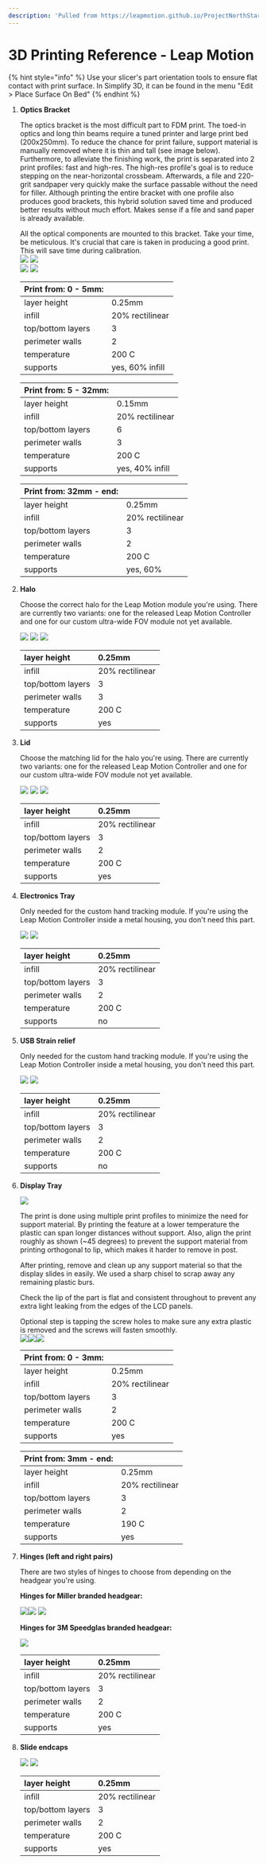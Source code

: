 ```yaml
---
description: 'Pulled from https://leapmotion.github.io/ProjectNorthStar/3dprints.html'
---
```


# 3D Printing Reference - Leap Motion

{% hint style="info" %}
Use your slicer's part orientation tools to ensure flat contact with print surface. In Simplify 3D, it can be found in the menu "Edit &gt; Place Surface On Bed"
{% endhint %}

1. **Optics Bracket**

   The optics bracket is the most difficult part to FDM print. The toed-in optics and long thin beams require a tuned printer and large print bed \(200x250mm\). To reduce the chance for print failure, support material is manually removed where it is thin and tall \(see image below\). Furthermore, to alleviate the finishing work, the print is separated into 2 print profiles: fast and high-res. The high-res profile's goal is to reduce stepping on the near-horizontal crossbeam. Afterwards, a file and 220-grit sandpaper very quickly make the surface passable without the need for filler. Although printing the entire bracket with one profile also produces good brackets, this hybrid solution saved time and produced better results without much effort. Makes sense if a file and sand paper is already available.  
  
   All the optical components are mounted to this bracket. Take your time, be meticulous. It's crucial that care is taken in producing a good print. This will save time during calibration.   
   ![](https://leapmotion.github.io/ProjectNorthStar/imgs/bedPlacement_opticsBracket.png)  ![](https://leapmotion.github.io/ProjectNorthStar/imgs/bedPlacement_OpticsSupports.png)  
   ![](https://leapmotion.github.io/ProjectNorthStar/imgs/IMG_6551.jpg) ![](https://leapmotion.github.io/ProjectNorthStar/imgs/IMG_9233.jpg)  


   | Print from: 0 - 5mm: |  |
   | :--- | :--- |
   | layer height | 0.25mm |
   | infill | 20% rectilinear |
   | top/bottom layers | 3 |
   | perimeter walls | 2 |
   | temperature | 200 C |
   | supports | yes, 60% infill |

   | Print from: 5 - 32mm: |  |
   | :--- | :--- |
   | layer height | 0.15mm |
   | infill | 20% rectilinear |
   | top/bottom layers | 6 |
   | perimeter walls | 3 |
   | temperature | 200 C |
   | supports | yes, 40% infill |

   | Print from: 32mm - end: |  |
   | :--- | :--- |
   | layer height | 0.25mm |
   | infill | 20% rectilinear |
   | top/bottom layers | 3 |
   | perimeter walls | 2 |
   | temperature | 200 C |
   | supports | yes, 60% |

2. **Halo**

   Choose the correct halo for the Leap Motion module you're using. There are currently two variants: one for the released Leap Motion Controller and one for our custom ultra-wide FOV module not yet available.  
  
   ![](https://leapmotion.github.io/ProjectNorthStar/imgs/alternateHalo.jpg) ![](https://leapmotion.github.io/ProjectNorthStar/imgs/bedPlacement_halo.png) ![](https://leapmotion.github.io/ProjectNorthStar/imgs/IMG_6514.JPG)   


   | layer height | 0.25mm |
   | :--- | :--- |
   | infill | 20% rectilinear |
   | top/bottom layers | 3 |
   | perimeter walls | 3 |
   | temperature | 200 C |
   | supports | yes |

3. **Lid**

   Choose the matching lid for the halo you're using. There are currently two variants: one for the released Leap Motion Controller and one for our custom ultra-wide FOV module not yet available.  
  
   ![](https://leapmotion.github.io/ProjectNorthStar/imgs/bedPlacement_haloLid.png) ![](https://leapmotion.github.io/ProjectNorthStar/imgs/IMG_8902.JPG) ![](https://leapmotion.github.io/ProjectNorthStar/imgs/lidAlternative.jpg)   


   | layer height | 0.25mm |
   | :--- | :--- |
   | infill | 20% rectilinear |
   | top/bottom layers | 3 |
   | perimeter walls | 2 |
   | temperature | 200 C |
   | supports | yes |

4. **Electronics Tray**

   Only needed for the custom hand tracking module. If you're using the Leap Motion Controller inside a metal housing, you don't need this part.  
  
   ![](https://leapmotion.github.io/ProjectNorthStar/imgs/bedPlacement_electronicsTray.png) ![](https://leapmotion.github.io/ProjectNorthStar/imgs/IMG_5822.JPG)    


   | layer height | 0.25mm |
   | :--- | :--- |
   | infill | 20% rectilinear |
   | top/bottom layers | 3 |
   | perimeter walls | 2 |
   | temperature | 200 C |
   | supports | no |

5. **USB Strain relief**

   Only needed for the custom hand tracking module. If you're using the Leap Motion Controller inside a metal housing, you don't need this part.  
  
   ![](https://leapmotion.github.io/ProjectNorthStar/imgs/bedPlacement_strainRelief.png) ![](https://leapmotion.github.io/ProjectNorthStar/imgs/IMG_9208.JPG)    


   | layer height | 0.25mm |
   | :--- | :--- |
   | infill | 20% rectilinear |
   | top/bottom layers | 3 |
   | perimeter walls | 2 |
   | temperature | 200 C |
   | supports | no |

6. **Display Tray**

   ![](https://leapmotion.github.io/ProjectNorthStar/imgs/bedPlacement_displayTray.png)    
  
   The print is done using multiple print profiles to minimize the need for support material. By printing the feature at a lower temperature the plastic can span longer distances without support. Also, align the print roughly as shown \(~45 degrees\) to prevent the support material from printing orthogonal to lip, which makes it harder to remove in post.  
  
   After printing, remove and clean up any support material so that the display slides in easily. We used a sharp chisel to scrap away any remaining plastic burs.  
  
   Check the lip of the part is flat and consistent throughout to prevent any extra light leaking from the edges of the LCD panels.  
  
   Optional step is tapping the screw holes to make sure any extra plastic is removed and the screws will fasten smoothly.   
   ![](https://leapmotion.github.io/ProjectNorthStar/imgs/IMG_2692.JPG)![](https://leapmotion.github.io/ProjectNorthStar/imgs/IMG_5909.JPG)![](https://leapmotion.github.io/ProjectNorthStar/imgs/IMG_1365.JPG)   


   | Print from: 0 - 3mm: |  |
   | :--- | :--- |
   | layer height | 0.25mm |
   | infill | 20% rectilinear |
   | top/bottom layers | 3 |
   | perimeter walls | 2 |
   | temperature | 200 C |
   | supports | yes |

   | Print from: 3mm - end: |  |
   | :--- | :--- |
   | layer height | 0.25mm |
   | infill | 20% rectilinear |
   | top/bottom layers | 3 |
   | perimeter walls | 2 |
   | temperature | 190 C |
   | supports | yes |

7. **Hinges \(left and right pairs\)**

   There are two styles of hinges to choose from depending on the headgear you're using.   
  
   **Hinges for Miller branded headgear:**  
  
   ![](https://leapmotion.github.io/ProjectNorthStar/imgs/bedPlacement_hingeA.png)![](https://leapmotion.github.io/ProjectNorthStar/imgs/bedPlacement_hingeB.png) ![](https://leapmotion.github.io/ProjectNorthStar/imgs/IMG_1130.JPG)    
  
  
   **Hinges for 3M Speedglas branded headgear:**  
  
   ![](https://leapmotion.github.io/ProjectNorthStar/imgs/alternateHingeParts.jpg)  
  


   | layer height | 0.25mm |
   | :--- | :--- |
   | infill | 20% rectilinear |
   | top/bottom layers | 3 |
   | perimeter walls | 2 |
   | temperature | 200 C |
   | supports | yes |

8. **Slide endcaps**

   ![](https://leapmotion.github.io/ProjectNorthStar/imgs/bedPlacement_endCaps.png) ![](https://leapmotion.github.io/ProjectNorthStar/imgs/IMG_5852.JPG)    


   | layer height | 0.25mm |
   | :--- | :--- |
   | infill | 20% rectilinear |
   | top/bottom layers | 3 |
   | perimeter walls | 2 |
   | temperature | 200 C |
   | supports | yes |

